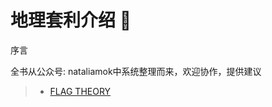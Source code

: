 # 地理套利介绍 🚩

序言

全书从公众号: nataliamok中系统整理而来，欢迎协作，提供建议

> * [FLAG THEORY](https://geoarbitrage.gitbook.io/drafting)
